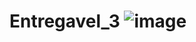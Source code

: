 # Entregavel_3 ![image](https://github.com/L3VILL1/Entregavel_3/assets/145598982/ac578e32-686e-410d-8435-96c86e6a66ca)
